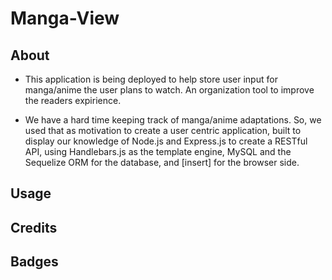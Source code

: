 # Manga-View

## About

- This application is being deployed to help store user input for manga/anime the user plans to watch. An organization tool to improve the readers expirience.


- We have a hard time keeping track of manga/anime adaptations. So, we used that as motivation to create a user centric application, built to display our knowledge of Node.js and Express.js to create a RESTful API, using Handlebars.js as the template engine, MySQL and the Sequelize ORM for the database, and [insert] for the browser side.

## Usage

## Credits

## Badges

